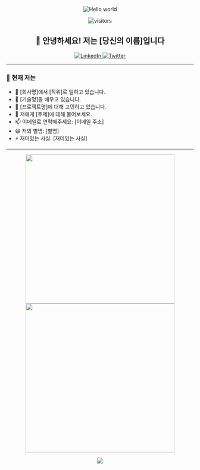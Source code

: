 <p align="center">
  <img src="https://github.com/username/username/blob/main/header_image.gif" alt="Hello world">
</p>

<p align="center"> 
  <img src="https://visitor-badge.glitch.me/badge?page_id=username.username" alt="visitors">
</p>

<h2 align="center">👋 안녕하세요! 저는 [당신의 이름]입니다</h2>

<p align="center">
  <a href="https://linkedin.com/in/username">
    <img alt="LinkedIn" src="https://img.shields.io/badge/LinkedIn-0077B5?style=for-the-badge&logo=linkedin&logoColor=white"/>
  </a>
  <a href="https://twitter.com/username">
    <img alt="Twitter" src="https://img.shields.io/badge/Twitter-1DA1F2?style=for-the-badge&logo=twitter&logoColor=white"/>
  </a>
</p>

---

### 🌱 현재 저는

- 🔭 [회사명]에서 [직위]로 일하고 있습니다.
- 🌱 [기술명]을 배우고 있습니다.
- 🤔 [프로젝트명]에 대해 고민하고 있습니다.
- 💬 저에게 [주제]에 대해 물어보세요.
- 📫 이메일로 연락해주세요: [이메일 주소]
- 😄 저의 별명: [별명]
- ⚡ 재미있는 사실: [재미있는 사실]

---

<p align = "center">
  <img src = "https://github-readme-stats.vercel.app/api?username=username&show_icons=true&theme=bear" width = 400>
  <img src = "https://github-readme-streak-stats.herokuapp.com?user=username&theme=dark&hide_border=true&background=FFFFFFFF" width = 400>
</p>

<p align="center">
  <img align="center" src="https://github-readme-stats.vercel.app/api/top-langs/?username=username&layout=compact&theme=bear" />
</p>
